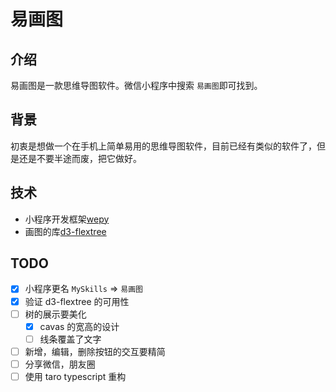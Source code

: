 # 易画图

## 介绍

易画图是一款思维导图软件。微信小程序中搜索 `易画图`即可找到。

## 背景

初衷是想做一个在手机上简单易用的思维导图软件，目前已经有类似的软件了，但是还是不要半途而废，把它做好。

## 技术

- 小程序开发框架[wepy](https://wepyjs.github.io/wepy-docs/2.x/)
- 画图的库[d3-flextree](https://github.com/klortho/d3-flextree)

## TODO

- [x] 小程序更名 `MySkills` => `易画图`
- [x] 验证 d3-flextree 的可用性
- [ ] 树的展示要美化
  - [x] cavas 的宽高的设计
  - [ ] 线条覆盖了文字
- [ ] 新增，编辑，删除按钮的交互要精简
- [ ] 分享微信，朋友圈
- [ ] 使用 taro typescript 重构
